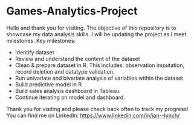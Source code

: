 # Games-Analytics-Project
Hello and thank you for visiting. The objective of this repository is to showcase my data analysis skills. I will be updating the project as I meet milestones. 
Key milestones:
-	Identify dataset
-	Review and understand the content of the dataset
-	Clean & prepare dataset in R. This includes: observation imputation, record deletion and datatype validation.
-	Run univariate and bivariate analysis of variables within the dataset
-	Build predictive model in R
-	Build sales analysis dashboard in Tableau.
-	Continue iterating on model and dashboard.

Thank you for visiting and please check back often to track my progress! 
You can find me on LinkedIn: https://www.linkedin.com/in/ian--lynch/

